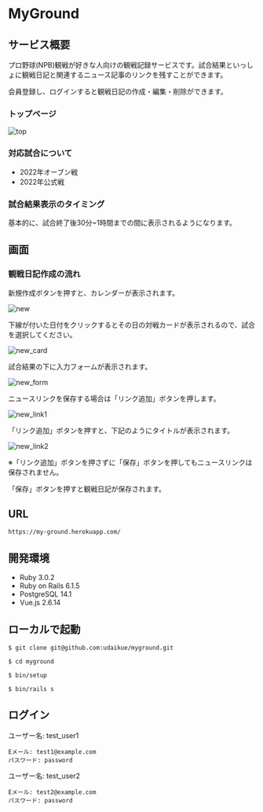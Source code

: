 # MyGround

## サービス概要
プロ野球(NPB)観戦が好きな人向けの観戦記録サービスです。試合結果といっしょに観戦日記と関連するニュース記事のリンクを残すことができます。

会員登録し、ログインすると観戦日記の作成・編集・削除ができます。

### トップページ
![top](https://user-images.githubusercontent.com/58643754/164873657-b1bd92f0-1e24-462c-b4e4-1b7946fe342d.png)


### 対応試合について

- 2022年オーブン戦
- 2022年公式戦

### 試合結果表示のタイミング

基本的に、試合終了後30分~1時間までの間に表示されるようになります。

## 画面
### 観戦日記作成の流れ

新規作成ボタンを押すと、カレンダーが表示されます。

![new](https://user-images.githubusercontent.com/58643754/164877674-ab5731a4-0252-421a-8759-3f826d197b79.png)

下線が付いた日付をクリックするとその日の対戦カードが表示されるので、試合を選択してください。

![new_card](https://user-images.githubusercontent.com/58643754/164877834-3cc87b32-77f5-4427-b24a-c90b3553b58d.png)

試合結果の下に入力フォームが表示されます。

![new_form](https://user-images.githubusercontent.com/58643754/164877893-ebcdbe94-5249-4385-8c67-9bb41ef8348f.png)

ニュースリンクを保存する場合は「リンク追加」ボタンを押します。

![new_link1](https://user-images.githubusercontent.com/58643754/164878074-7b2ea5fa-3627-40a5-9aa5-866680da57eb.png)

「リンク追加」ボタンを押すと、下記のようにタイトルが表示されます。

![new_link2](https://user-images.githubusercontent.com/58643754/164878086-f1f0985b-006e-4125-8764-d85813ba321d.png)

※「リンク追加」ボタンを押さずに「保存」ボタンを押してもニュースリンクは保存されません。

「保存」ボタンを押すと観戦日記が保存されます。


## URL

```
https://my-ground.herokuapp.com/
```

## 開発環境
- Ruby 3.0.2
- Ruby on Rails 6.1.5
- PostgreSQL 14.1
- Vue.js 2.6.14

## ローカルで起動

```
$ git clone git@github.com:udaikue/myground.git
```

```
$ cd myground
```

```
$ bin/setup
```

```
$ bin/rails s
```

## ログイン

ユーザー名: test_user1

```
Eメール: test1@example.com
パスワード: password
```

ユーザー名: test_user2

```
Eメール: test2@example.com
パスワード: password
```
